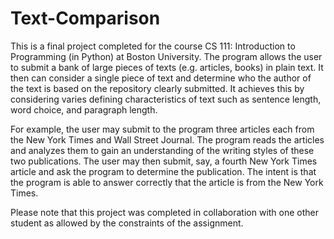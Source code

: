 # Text-Comparison
This is a final project completed for the course CS 111: Introduction to Programming (in Python) at Boston University.
The program allows the user to submit a bank of large pieces of texts (e.g. articles, books) in plain text.
It then can consider a single piece of text and determine who the author of the text is based on the repository clearly submitted.
It achieves this by considering varies defining characteristics of text such as sentence length, word choice, and paragraph length.

For example, the user may submit to the program three articles each from the New York Times and Wall Street Journal.
The program reads the articles and analyzes them to gain an understanding of the writing styles of these two publications.
The user may then submit, say, a fourth New York Times article and ask the program to determine the publication.
The intent is that the program is able to answer correctly that the article is from the New York Times.

Please note that this project was completed in collaboration with one other student as allowed by the constraints of the assignment.
